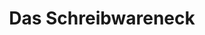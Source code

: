 ---
title: "Das Schreibwareneck"
url: /steinfeld-oldenburg/das-schreibwareneck/
shop: Schreibwaren
---